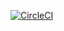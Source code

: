 [![CircleCI](https://circleci.com/gh/brycefisher/lazy-kaniko.svg?style=svg)](https://circleci.com/gh/brycefisher/lazy-kaniko.svg)
